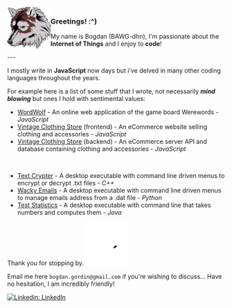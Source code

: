 <img align="left" src="https://raw.githubusercontent.com/bogdangordin/bogdangordin/main/wolf.png?raw=true" width="100">

### Greetings! :^)

My name is Bogdan (BAWG-dhn), I'm passionate about the **Internet of Things** and I enjoy to **code**!

--- <br> 

I mostly write in **JavaScript** now days but i've delved in many other coding languages throughout the years.

For example here is a list of some stuff that I wrote, not necessarily ***mind blowing*** but ones I hold with sentimental values:

- [WordWolf](https://github.com/RFP2202-Blue-Ocean-Avengers/WordWolf) - An online web application of the game board Werewords - _JavaScript_
- [Vintage Clothing Store](https://github.com/Hunter-X-Hunter-FEC/hxh2202-atelier) (frontend) - An eCommerce website selling clothing and accessories - _JavaScript_
- [Vintage Clothing Store](https://github.com/SDC-Original-Mountain-Dew/OMD2202-sdc-atelier-overview-API) (backend) - An eCommerce server API and database containing clothing and accessories - _JavaScript_

<br>

- [Text Crypter](https://github.com/bogdangordin/file_encrypter_decrypter) - A desktop executable with command line driven menus to encrypt or decrypt .txt files - _C++_
- [Wacky Emails](https://github.com/bogdangordin/wacky_emails) - A desktop executable with command line driven menus to manage emails address from a .dat file - _Python_
- [Test Statistics](https://github.com/bogdangordin/test_statistics) - A desktop executable with command line that takes numbers and computes them - _Java_

Thank you for stopping by. <img src="https://raw.githubusercontent.com/bogdangordin/bogdangordin/main/bug.gif?raw=true" width="100"/>

Email me here `bogdan.gordin@gmail.com` if you're wishing to discuss... Have no hesitation, I am incredibly friendly!

[![Linkedin: LinkedIn](https://img.shields.io/badge/linkedin-%230077B5.svg?style=for-the-badge&logo=linkedin&logoColor=white&link=https://www.linkedin.com/in/bogdangordin/)](https://www.linkedin.com/in/bogdangordin/)
